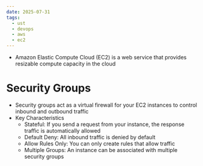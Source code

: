 ```yaml
---
date: 2025-07-31
tags:
  - ust
  - devops
  - aws
  - ec2
---
```

- Amazon Elastic Compute Cloud (EC2) is a web service that provides resizable compute capacity in the cloud

# Security Groups 

- Security groups act as a virtual firewall for your EC2 instances to control inbound and outbound traffic 
- Key Characteristics 
	- Stateful: If you send a request from your instance, the response traffic is automatically allowed
	- Default Deny: All inbound traffic is denied by default
	- Allow Rules Only: You can only create rules that allow traffic
	- Multiple Groups: An instance can be associated with multiple security groups


